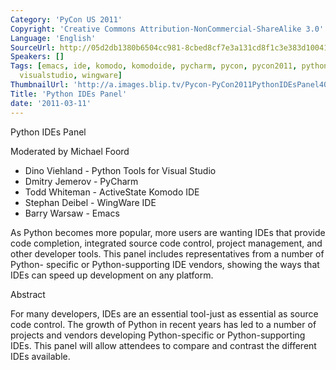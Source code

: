 ```yaml
---
Category: 'PyCon US 2011'
Copyright: 'Creative Commons Attribution-NonCommercial-ShareAlike 3.0'
Language: 'English'
SourceUrl: http://05d2db1380b6504cc981-8cbed8cf7e3a131cd8f1c3e383d10041.r93.cf2.rackcdn.com/pycon-us-2011/362_python-ides-panel.mp4
Speakers: []
Tags: [emacs, ide, komodo, komodoide, pycharm, pycon, pycon2011, pythontoolsforvisualstudio,
  visualstudio, wingware]
ThumbnailUrl: 'http://a.images.blip.tv/Pycon-PyCon2011PythonIDEsPanel405.png'
Title: 'Python IDEs Panel'
date: '2011-03-11'
---
```

Python IDEs Panel

Moderated by Michael Foord

  * Dino Viehland - Python Tools for Visual Studio 
  * Dmitry Jemerov - PyCharm 
  * Todd Whiteman - ActiveState Komodo IDE 
  * Stephan Deibel - WingWare IDE 
  * Barry Warsaw - Emacs 

As Python becomes more popular, more users are wanting IDEs that provide code
completion, integrated source code control, project management, and other
developer tools. This panel includes representatives from a number of Python-
specific or Python-supporting IDE vendors, showing the ways that IDEs can
speed up development on any platform.

Abstract

For many developers, IDEs are an essential tool-just as essential as source
code control. The growth of Python in recent years has led to a number of
projects and vendors developing Python-specific or Python-supporting IDEs.
This panel will allow attendees to compare and contrast the different IDEs
available.

